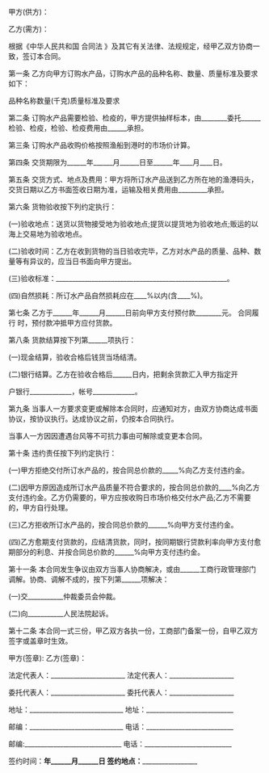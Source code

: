 
 


甲方(供方)：


乙方(需方)：


根据《中华人民共和国
合同法
》及其它有关法律、法规规定，经甲乙双方协商一致，签订本合同。


第一条 乙方向甲方订购水产品，订购水产品的品种名称、数量、质量标准及要求如下：


品种名称数量(千克)质量标准及要求 



第二条 订购水产品需要检验、检疫的，甲方提供抽样标本，由________委托______检验、检疫，检验、检疫费用由______承担。


第三条 订购水产品收购价格按照渔船到港时的市场价计算。


第四条 交货期限为______年______月______日至______年____月____日。


第五条 交货方式、地点及费用：甲方将所订水产品送到乙方所在地的渔港码头，交货日期以乙方书面签收日期为准，运输及相关费用由_________承担。


第六条 货物验收按下列约定执行：


(一)验收地点：送货以货物接受地为验收地点;提货以提货地为验收地点;贩运的以海上交易地为验收地点。


(二)验收时间：乙方在收到货物的当日验收完毕，乙方对水产品的质量、品种、数量等有异议的，应当日书面向甲方提出。


(三)验收标准：_____________________________________________________。


(四)自然损耗：所订水产品自然损耗应在____%以内(含____%)。


第七条 乙方于______年______月______日前向甲方支付预付款________元。
合同履行
时，预付款冲抵甲方应付货款。


第八条 货款结算按下列第______项执行：


(一)现金结算，验收合格后钱货当场结清。


(二)银行结算。乙方在验收合格后______日内，把剩余货款汇入甲方指定开


户银行_____________，帐号_____________。


第九条 当事人一方要求变更或解除本合同时，应通知对方，由双方协商达成书面协议，按协议执行。达成协议之前，仍按本合同执行。


当事人一方因因遭遇台风等不可抗力事由可解除或变更本合同。


第十条 违约责任按下列约定执行：


(一)甲方拒绝交付所订水产品的，按合同总价款的_____%向乙方支付违约金。


(二)因甲方原因造成所订水产品质量不符合要求的，按合同总价款的____%向乙方支付违约金。乙方仍需要的，甲方应按收购日市场价格交付水产品;乙方不需要的，甲方自行处理。


(三)乙方拒收所订水产品的，按合同总价款的______%向甲方支付违约金。


(四)乙方愈期支付货款的，应结清货款，同时，按同期银行贷款利率向甲方支付愈期部分的利息、并按合同总价款的______%向甲方支付违约金。


第十一条 本合同发生争议由双方当事人协商解决，或由______工商行政管理部门调解。协商、调解不成的，按下列第______项解决：


(一)交___________仲裁委员会仲裁。


(二)向___________人民法院起诉。


第十二条 本合同一式三份，甲乙双方各执一份，工商部门备案一份，自甲乙双方签字或盖章时生效。


甲方(签章): 乙方(签章)：


法定代表人：_______________________ 法定代表人：____________________


委托代表人：_______________________ 委托代表人：____________________


地址：_____________________________ 地址：___________________________


邮编：_____________________________ 电话：___________________________


邮编:______________________________ 电话：___________________________


签约时间：______年______月______日 签约地点：_______________________
 


 

 
 
 
 
 
  


  
 

  


  


  
 
 
 
 

